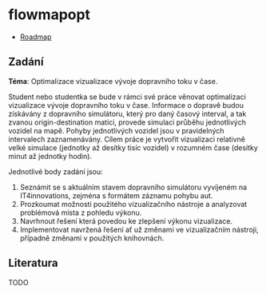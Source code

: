 # flowmapopt

* [Roadmap](../../wikis/Roadmap)

## Zadání
**Téma**: Optimalizace vizualizace vývoje dopravního toku v čase.

Student nebo studentka se bude v rámci své práce věnovat optimalizaci vizualizace vývoje dopravního toku v čase. Informace o dopravě budou získávány z dopravního simulátoru, který pro daný časový interval, a tak zvanou origin-destination matici, provede simulaci průběhu jednotlivých vozidel na mapě. Pohyby jednotlivých vozidel jsou v pravidelných intervalech zaznamenávány. Cílem práce je vytvořit vizualizaci relativně velké simulace (jednotky až desítky tisíc vozidel) v rozumném čase (desítky minut až jednotky hodin).

Jednotlivé body zadání jsou:
1.	Seznámit se s aktuálním stavem dopravního simulátoru vyvíjeném na IT4innovations, zejména s formátem záznamu pohybu aut.
2.	Prozkoumat možnosti použitého vizualizačního nástroje a analyzovat problémová místa z pohledu výkonu.
3.	Navrhnout řešení která povedou ke zlepšení výkonu vizualizace.
4.	Implementovat navržená řešení ať už změnami ve vizualizačním nástroji, případně změnami v použitých knihovnách.

## Literatura

TODO
